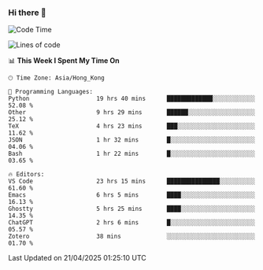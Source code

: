 ### Hi there 👋

<!--
**nicehiro/nicehiro** is a ✨ _special_ ✨ repository because its `README.md` (this file) appears on your GitHub profile.

Here are some ideas to get you started:

- 🔭 I’m currently working on ...
- 🌱 I’m currently learning ...
- 👯 I’m looking to collaborate on ...
- 🤔 I’m looking for help with ...
- 💬 Ask me about ...
- 📫 How to reach me: ...
- 😄 Pronouns: ...
- ⚡ Fun fact: ...
-->

<!--START_SECTION:waka-->
![Code Time](http://img.shields.io/badge/Code%20Time-552%20hrs%2015%20mins-blue)

![Lines of code](https://img.shields.io/badge/From%20Hello%20World%20I%27ve%20Written-1.7%20million%20lines%20of%20code-blue)

📊 **This Week I Spent My Time On** 

```text
🕑︎ Time Zone: Asia/Hong_Kong

💬 Programming Languages: 
Python                   19 hrs 40 mins      █████████████░░░░░░░░░░░░   52.08 % 
Other                    9 hrs 29 mins       ██████░░░░░░░░░░░░░░░░░░░   25.12 % 
TeX                      4 hrs 23 mins       ███░░░░░░░░░░░░░░░░░░░░░░   11.62 % 
JSON                     1 hr 32 mins        █░░░░░░░░░░░░░░░░░░░░░░░░   04.06 % 
Bash                     1 hr 22 mins        █░░░░░░░░░░░░░░░░░░░░░░░░   03.65 % 

🔥 Editors: 
VS Code                  23 hrs 15 mins      ███████████████░░░░░░░░░░   61.60 % 
Emacs                    6 hrs 5 mins        ████░░░░░░░░░░░░░░░░░░░░░   16.13 % 
Ghostty                  5 hrs 25 mins       ████░░░░░░░░░░░░░░░░░░░░░   14.35 % 
ChatGPT                  2 hrs 6 mins        █░░░░░░░░░░░░░░░░░░░░░░░░   05.57 % 
Zotero                   38 mins             ░░░░░░░░░░░░░░░░░░░░░░░░░   01.70 % 
```


 Last Updated on 21/04/2025 01:25:10 UTC
<!--END_SECTION:waka-->
